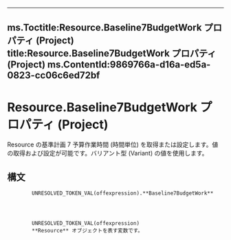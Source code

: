 

---
ms.Toctitle:Resource.Baseline7BudgetWork プロパティ (Project)
title:Resource.Baseline7BudgetWork プロパティ (Project)
ms.ContentId:9869766a-d16a-ed5a-0823-cc06c6ed72bf
---
# Resource.Baseline7BudgetWork プロパティ (Project)




Resource の基準計画 7 予算作業時間 (時間単位) を取得または設定します。値の取得および設定が可能です。バリアント型 (Variant) の値を使用します。

## 構文

            UNRESOLVED_TOKEN_VAL(offexpression).**Baseline7BudgetWork**




            UNRESOLVED_TOKEN_VAL(offexpression)
            **Resource** オブジェクトを表す変数です。




